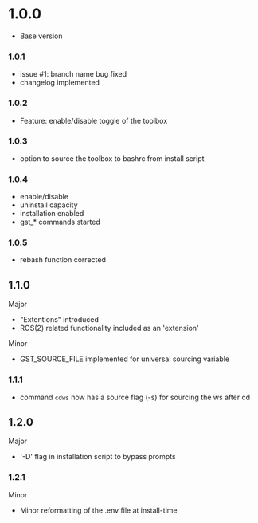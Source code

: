 # 1.0.0
* Base version

### 1.0.1
* issue #1: branch name bug fixed
* changelog implemented

### 1.0.2
* Feature: enable/disable toggle of the toolbox

### 1.0.3
* option to source the toolbox to bashrc from install script

### 1.0.4
* enable/disable
* uninstall capacity
* installation enabled
* gst_* commands started

### 1.0.5
* rebash function corrected

## 1.1.0
Major
* "Extentions" introduced
* ROS(2) related functionality included as an 'extension'

Minor
* GST_SOURCE_FILE implemented for universal sourcing variable

### 1.1.1
* command `cdws` now has a source flag (-s) for sourcing the ws after cd

## 1.2.0
Major
* '-D' flag in installation script to bypass prompts

### 1.2.1
Minor
* Minor reformatting of the .env file at install-time